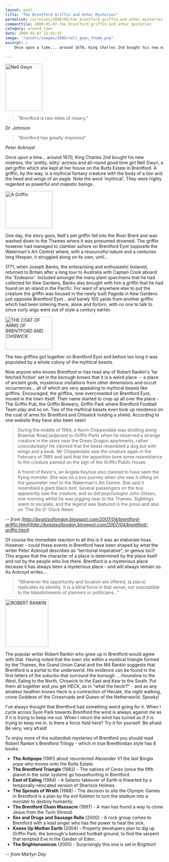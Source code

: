 ```yaml
---
layout: post
title: "The Brentford Griffin and Other Mysteries"
permalink: /archives/2009/05/the_brentford_griffin_and_other_mysteries.html
commentfile: 2009-05-07-the_brentford_griffin_and_other_mysteries
category: around_town
date: 2009-05-07 22:43:33
image: "/assets/images/2009/nell_gwyn_thumb.png"
excerpt: |
    Once upon a time... around 1670, King Charles 2nd bought his new mistress, the 'pretty, witty' actress and all-round good time girl Nell Gwyn, a pet griffin which she kept at her house on the Butts Estate in Brentford. A griffin, by the way, is a mythical fantasy creature with the body of a lion and the head and wings of an eagle. Note the word 'mythical'. They were highly regarded as powerful and majestic beings.

---
```


<a href="/assets/images/2009/nell_gwyn.png" title="See larger version of - Nell Gwyn"><img src="/assets/images/2009/nell_gwyn_thumb.png" width="118" height="150" alt="Nell Gwyn" class="photo right" /></a>

> "Brentford is two miles of misery."

<cite>Dr. Johnson</cite>

> "Brentford has greatly improved"

<cite>Peter Ackroyd</cite>

Once upon a time... around 1670, King Charles 2nd bought his new mistress, the 'pretty, witty' actress and all-round good time girl Nell Gwyn, a pet griffin which she kept at her house on the Butts Estate in Brentford. A griffin, by the way, is a mythical fantasy creature with the body of a lion and the head and wings of an eagle. Note the word 'mythical'. They were highly regarded as powerful and majestic beings.

<a href="/assets/images/2009/griffin.png" title="See larger version of - A Griffin"><img src="/assets/images/2009/griffin_thumb.png" width="150" height="118" alt="A Griffin" class="photo right" /></a>

One day, the story goes, Nell's pet griffin fell into the River Brent and was washed down to the Thames where it was presumed drowned. The griffin however had managed to clamber ashore on Brentford Eyot (opposite the Waterman's Art Centre) where, with a resourceful nature and a centuries long lifespan, it struggled along on its own, until...

1771, when Joseph Banks, the enterprising and enthusiastic botanist, returned to Britain after a long tour to Australia with Captain Cook aboard the 'Endeavor'. Included amongst the many plant specimens that he had collected for Kew Gardens, Banks also brought with him a griffin that he had found on an island in the Pacific. For want of anywhere else to put the creature the griffin was housed in the newly built Pagoda in Kew Gardens just opposite Brentford Eyot... and barely 100 yards from another griffin which had been loitering there, alone and forlorn, with no one to talk to since curly wigs went out of style a century earlier.

<a href="/assets/images/2009/firmior.png" title="See larger version of - THE COAT OF ARMS OF BRENTFORD AND CHISWICK"><img src="/assets/images/2009/firmior_thumb.png" width="150" height="104" alt="THE COAT OF ARMS OF BRENTFORD AND CHISWICK" class="photo right" /></a>

The two griffins got together on Brentford Eyot and before too long it was populated by a whole colony of the mythical beasts.

Now anyone who knows Brentford or has read any of Robert Rankin's 'far fetched fiction' set in the borough knows that it is a weird place -- a place of ancient gods, mysterious visitations from other dimensions and occult occurrences... all of which are very appealing to mythical beasts like griffins. Encouraged, the griffins, now overcrowded on Brentford Eyot, moved in the town itself. Their name started to crop up all over the place - The Griffin Pub, the Griffin Brewery, Griffin Park where Brentford Football Team play and so on. Two of the mythical beasts even took up residence on the coat of arms for Brentford and Chiswick holding a shield. According to one website they have also been seen!

> During the middle of 1984, a Kevin Chippendale was strolling along Braemar Road,(adjacent to Griffin Park) when he observed a strange creature in the skies near the Green Dragon apartments, rather coincidentally! He claimed that the beast resembled a dog but with wings and a beak. Mr Chippendale saw the creature again in the February of 1985 and said that the apparition bore some resemblance to the creature painted on the sign of the Griffin Public House.
> 
>  A friend of Kevin's, an Angela Keyhoe also claimed to have seen the flying monster. She was on a bus journey when she saw it sitting on the gasometer next to the Waterman's Art Centre. She said it resembled a giant black bird. Several passengers on the bus apparently saw the creature, and so did psychologist John Olssen, one morning whilst he was jogging near to the Thames. Sightings seem to escalate, and the legend was featured in the press and also on 'The Six O' Clock News'.
> 
> 
> 
 <cite> -- from [http://beastsoflondon.blogspot.com/2007/04/brentford-griffin.html](http://beastsoflondon.blogspot.com/2007/04/brentford-griffin.html</cite>)

Of course the immediate reaction to all this is it was an elaborate hoax. However - could these events in Brentford have been shaped by what the writer Peter Ackroyd describes as "territorial imperative", or genius loci? This argues that the character of a place is determined by the place itself and not by the people who live there. Brentford is a mysterious place because it has always been a mysterious place - and will always remain so. As Ackroyd writes...

> "Whenever the opportunity and location are offered, (a place) replicates its identity. It is a blind force in that sense, not susceptible to the blandishments of planners or politicians..."

<a href="/assets/images/2009/robert_rankin.png" title="See larger version of - ROBERT RANKIN"><img src="/assets/images/2009/robert_rankin_thumb.png" width="137" height="150" alt="ROBERT RANKIN" class="photo right" /></a>

The popular writer Robert Rankin who grew up in Brentford would agree with that. Having noted that the town sits within a mystical triangle formed by the Thames, the Grand Union Canal and the M4 Rankin suggests that Brentford is a portal to the underworld. His evidence can be found in the first letters of the suburbs that surround the borough ....Hounslow to the West, Ealing to the North, Chiswick to the East and Kew to the South. Put them all together and you get HECK, as in "what the heck!?" - and as any amateur heathen knows Heck is a contraction of Hecate, the night walking, crone Goddess of the Crossroads and Queen of the Netherworld. Spooky!

I've always thought that Brentford had something weird going for it. When I cycle across Syon Park towards Brentford the wind is always against me as if it is trying to keep me out. When I return the wind has turned as if it is trying to keep me in. Is there a force field here? Try it for yourself. Be afraid. Be very, very afraid!

To enjoy more of the outlandish mysteries of Brentford you should read Robert Rankin's Brentford Trilogy - which in true Brentfordian style has 8 books.

-   **The Antipope** (1981) about resurrected Alexander V1 the last Borgia pope who moves onto the Butts Estate.
-   **The Brentford Triangle** (1982) - The natives of Ceres (once the fifth planet in the solar system) go househunting in Brentford.
-   **East of Ealing** (1984) - A Satanic takeover of Earth is thwarted by a temporally-relocated version of Sherlock Holmes
-   **The Sprouts of Wrath** (1988) - The decision to site the Olympic Games in Brentford is a plan by the evil Kaleton to turn the stadium into a monster to destroy humanity.
-   **The Brentford Chain Massacre** (1997) - A man has found a way to clone Jesus from the Turin Shroud.
-   **Sex and Drugs and Sausage Rolls** (2000) - A rock group comes to Brentford with a lead singer who has the power to heal the sick.
-   **Knees Up Mother Earth** (2004) - Property developers plan to dig up Griffin Park, the borough's beloved football ground, to find the serpent that tempted Eve in the Garden of Eden.
-   **The Brightonomicon** (2005) - Surprisingly this one is set in Brighton!

<cite>-- from Martyn Day</cite>

